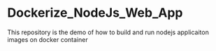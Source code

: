 # Dockerize_NodeJs_Web_App
This repository is the demo of how to build and run nodejs applicaiton images on docker container

